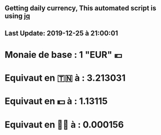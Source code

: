 ## Getting daily currency, This automated script is using [jq](https://stedolan.github.io/jq/)
## Last Update:  2019-12-25 à 21:00:01
 # Monaie de base : 1 "EUR" 💶 
 # Equivaut en 🇹🇳 à :  3.213031 
 # Equivaut en 💵 à : 1.13115
 # Equivaut en 🐱‍💻 à :  0.000156
